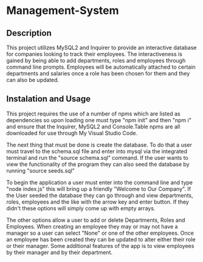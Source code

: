 # Management-System

## Description
This project utilizes MySQL2 and Inquirer to provide an interactive database for companies looking to track their employees. The interactiveness is gained by being able to add departments, roles and employees through command line prompts. Employees will be automatically attached to certain departments and salaries once a role has been chosen for them and they can also be updated.

## Instalation and Usage
This project requires the use of a number of npms which are listed as dependencies so upon loading one must type "npm init" and then "npm i" and ensure that the Inquirer, MySQL2 and Console.Table npms are all downloaded for use through My Visual Studio Code.

The next thing that must be done is create the database. To do that a user must travel to the schema.sql file and enter into mysql via the integrated terminal and run the "source schema.sql" command. If the user wants to view the functionality of the program they can also seed the database by running "source seeds.sql"

To begin the application a user must enter into the command line and type "node index.js" this will bring up a friendly "Welcome to Our Company". If the User seeded the database they can go through and view departments, roles, employees and the like with the arrow key and enter button. If they didn't these options will simply come up with empty arrays.

The other options allow a user to add or delete Departments, Roles and Employees. When creating an employee they may or may not have a manager so a user can select "None" or one of the other employees. Once an employee has been created they can be updated to alter either their role or their manager. Some additional features of the app is to view employees by their manager and by their department.

